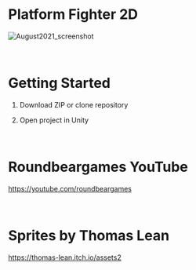 # Platform Fighter 2D

![August2021_screenshot](https://i.imgur.com/xEwehC8.jpg)

<br>

# Getting Started

1. Download ZIP or clone repository

2. Open project in Unity

<br>

# Roundbeargames YouTube

https://youtube.com/roundbeargames

<br>

# Sprites by Thomas Lean
https://thomas-lean.itch.io/assets2
